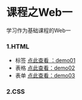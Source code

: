 # 课程之Web一

学习作为基础课程的Web一

### 1.HTML

- 标签 	[点此查看 ：demo01]()
- 表格  	[点此查看：demo02]()
- 表单      [点此查看：demo03]()	

### 2.CSS

